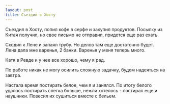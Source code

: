 ```yaml
---
layout: post
title: Съездил в Хосту
---
```


Съездил в Хосту, попил кофе в серфе и закупил продуктов. Посылку из Китая получил, но свое письмо не отправил, придется еще раз ехать.

Сходил к Лене и запаял трубу. Но делов там еще достаточно будет. Лена дала мне варенья, 2 банки. Варенья у меня теперь много.

Катя в Ревде и у нее все хорошо, чему я рад.

По работе никак не могу осилить сложную задачку, будем надеяться на завтра.

Настала время постирать белое, чем я и занялся. По итогу белого удалось постирать слегка больше, нежли хотелось - постирал еще и наушники. Повесил их сушиться вместе с бельем.
